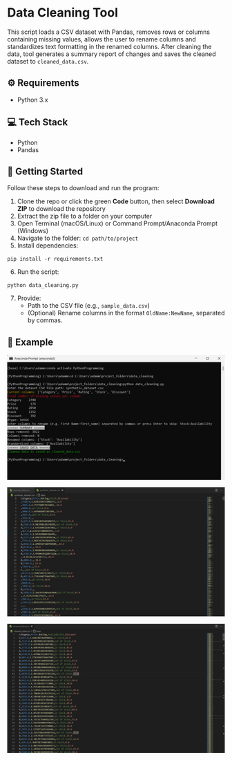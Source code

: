 # Data Cleaning Tool 

This script loads a CSV dataset with Pandas, removes rows or columns containing missing values, allows the user to rename columns and standardizes text formatting in the renamed columns. After cleaning the data, tool generates a summary report of changes and saves the cleaned dataset to `cleaned_data.csv`.

## ⚙️ Requirements
- Python 3.x

## 💻 Tech Stack
- Python
- Pandas


## 🚀 Getting Started

Follow these steps to download and run the program:

1. Clone the repo or click the green **Code** button, then select **Download ZIP** to download the repository
2. Extract the zip file to a folder on your computer
3. Open Terminal (macOS/Linux) or Command Prompt/Anaconda Prompt (Windows)
4. Navigate to the folder:
`cd path/to/project`
5. Install dependencies:
```
pip install -r requirements.txt
```
6. Run the script:
```
python data_cleaning.py
```
7. Provide:
   - Path to the CSV file (e.g., `sample_data.csv`)
   - (Optional) Rename columns in the format `OldName:NewName`, separated by commas.

## 📸 Example

![Screenshot](images/data_cleaning.png)

![Before cleaning](images/img11.png)

![After cleaning](images/img22.png)








